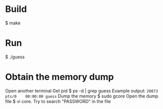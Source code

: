 # Build
$ make

# Run
$ ./guess

# Obtain the memory dump
Open another terminal
Get pid
$ ps -d | grep guess
Example output: `20873 pts/0    00:00:00 guess`
Dump the memory
$ sudo gcore <pid>
Open the dump file
$ vi core.<pid>
Try to search "PASSWORD" in the file
